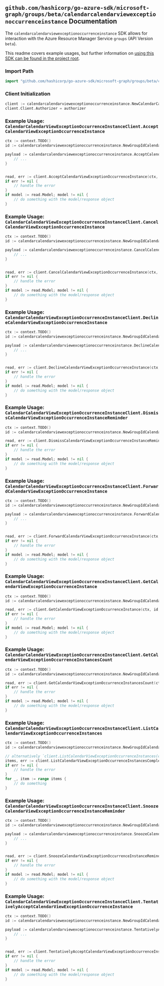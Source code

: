 
## `github.com/hashicorp/go-azure-sdk/microsoft-graph/groups/beta/calendarcalendarviewexceptionoccurrenceinstance` Documentation

The `calendarcalendarviewexceptionoccurrenceinstance` SDK allows for interaction with the Azure Resource Manager Service `groups` (API Version `beta`).

This readme covers example usages, but further information on [using this SDK can be found in the project root](https://github.com/hashicorp/go-azure-sdk/tree/main/docs).

### Import Path

```go
import "github.com/hashicorp/go-azure-sdk/microsoft-graph/groups/beta/calendarcalendarviewexceptionoccurrenceinstance"
```


### Client Initialization

```go
client := calendarcalendarviewexceptionoccurrenceinstance.NewCalendarCalendarViewExceptionOccurrenceInstanceClientWithBaseURI("https://management.azure.com")
client.Client.Authorizer = authorizer
```


### Example Usage: `CalendarCalendarViewExceptionOccurrenceInstanceClient.AcceptCalendarViewExceptionOccurrenceInstance`

```go
ctx := context.TODO()
id := calendarcalendarviewexceptionoccurrenceinstance.NewGroupIdCalendarCalendarViewIdExceptionOccurrenceIdInstanceID("groupIdValue", "eventIdValue", "eventId1Value", "eventId2Value")

payload := calendarcalendarviewexceptionoccurrenceinstance.AcceptCalendarViewExceptionOccurrenceInstanceRequest{
	// ...
}


read, err := client.AcceptCalendarViewExceptionOccurrenceInstance(ctx, id, payload)
if err != nil {
	// handle the error
}
if model := read.Model; model != nil {
	// do something with the model/response object
}
```


### Example Usage: `CalendarCalendarViewExceptionOccurrenceInstanceClient.CancelCalendarViewExceptionOccurrenceInstance`

```go
ctx := context.TODO()
id := calendarcalendarviewexceptionoccurrenceinstance.NewGroupIdCalendarCalendarViewIdExceptionOccurrenceIdInstanceID("groupIdValue", "eventIdValue", "eventId1Value", "eventId2Value")

payload := calendarcalendarviewexceptionoccurrenceinstance.CancelCalendarViewExceptionOccurrenceInstanceRequest{
	// ...
}


read, err := client.CancelCalendarViewExceptionOccurrenceInstance(ctx, id, payload)
if err != nil {
	// handle the error
}
if model := read.Model; model != nil {
	// do something with the model/response object
}
```


### Example Usage: `CalendarCalendarViewExceptionOccurrenceInstanceClient.DeclineCalendarViewExceptionOccurrenceInstance`

```go
ctx := context.TODO()
id := calendarcalendarviewexceptionoccurrenceinstance.NewGroupIdCalendarCalendarViewIdExceptionOccurrenceIdInstanceID("groupIdValue", "eventIdValue", "eventId1Value", "eventId2Value")

payload := calendarcalendarviewexceptionoccurrenceinstance.DeclineCalendarViewExceptionOccurrenceInstanceRequest{
	// ...
}


read, err := client.DeclineCalendarViewExceptionOccurrenceInstance(ctx, id, payload)
if err != nil {
	// handle the error
}
if model := read.Model; model != nil {
	// do something with the model/response object
}
```


### Example Usage: `CalendarCalendarViewExceptionOccurrenceInstanceClient.DismissCalendarViewExceptionOccurrenceInstanceReminder`

```go
ctx := context.TODO()
id := calendarcalendarviewexceptionoccurrenceinstance.NewGroupIdCalendarCalendarViewIdExceptionOccurrenceIdInstanceID("groupIdValue", "eventIdValue", "eventId1Value", "eventId2Value")

read, err := client.DismissCalendarViewExceptionOccurrenceInstanceReminder(ctx, id)
if err != nil {
	// handle the error
}
if model := read.Model; model != nil {
	// do something with the model/response object
}
```


### Example Usage: `CalendarCalendarViewExceptionOccurrenceInstanceClient.ForwardCalendarViewExceptionOccurrenceInstance`

```go
ctx := context.TODO()
id := calendarcalendarviewexceptionoccurrenceinstance.NewGroupIdCalendarCalendarViewIdExceptionOccurrenceIdInstanceID("groupIdValue", "eventIdValue", "eventId1Value", "eventId2Value")

payload := calendarcalendarviewexceptionoccurrenceinstance.ForwardCalendarViewExceptionOccurrenceInstanceRequest{
	// ...
}


read, err := client.ForwardCalendarViewExceptionOccurrenceInstance(ctx, id, payload)
if err != nil {
	// handle the error
}
if model := read.Model; model != nil {
	// do something with the model/response object
}
```


### Example Usage: `CalendarCalendarViewExceptionOccurrenceInstanceClient.GetCalendarViewExceptionOccurrenceInstance`

```go
ctx := context.TODO()
id := calendarcalendarviewexceptionoccurrenceinstance.NewGroupIdCalendarCalendarViewIdExceptionOccurrenceIdInstanceID("groupIdValue", "eventIdValue", "eventId1Value", "eventId2Value")

read, err := client.GetCalendarViewExceptionOccurrenceInstance(ctx, id, calendarcalendarviewexceptionoccurrenceinstance.DefaultGetCalendarViewExceptionOccurrenceInstanceOperationOptions())
if err != nil {
	// handle the error
}
if model := read.Model; model != nil {
	// do something with the model/response object
}
```


### Example Usage: `CalendarCalendarViewExceptionOccurrenceInstanceClient.GetCalendarViewExceptionOccurrenceInstancesCount`

```go
ctx := context.TODO()
id := calendarcalendarviewexceptionoccurrenceinstance.NewGroupIdCalendarCalendarViewIdExceptionOccurrenceID("groupIdValue", "eventIdValue", "eventId1Value")

read, err := client.GetCalendarViewExceptionOccurrenceInstancesCount(ctx, id, calendarcalendarviewexceptionoccurrenceinstance.DefaultGetCalendarViewExceptionOccurrenceInstancesCountOperationOptions())
if err != nil {
	// handle the error
}
if model := read.Model; model != nil {
	// do something with the model/response object
}
```


### Example Usage: `CalendarCalendarViewExceptionOccurrenceInstanceClient.ListCalendarViewExceptionOccurrenceInstances`

```go
ctx := context.TODO()
id := calendarcalendarviewexceptionoccurrenceinstance.NewGroupIdCalendarCalendarViewIdExceptionOccurrenceID("groupIdValue", "eventIdValue", "eventId1Value")

// alternatively `client.ListCalendarViewExceptionOccurrenceInstances(ctx, id, calendarcalendarviewexceptionoccurrenceinstance.DefaultListCalendarViewExceptionOccurrenceInstancesOperationOptions())` can be used to do batched pagination
items, err := client.ListCalendarViewExceptionOccurrenceInstancesComplete(ctx, id, calendarcalendarviewexceptionoccurrenceinstance.DefaultListCalendarViewExceptionOccurrenceInstancesOperationOptions())
if err != nil {
	// handle the error
}
for _, item := range items {
	// do something
}
```


### Example Usage: `CalendarCalendarViewExceptionOccurrenceInstanceClient.SnoozeCalendarViewExceptionOccurrenceInstanceReminder`

```go
ctx := context.TODO()
id := calendarcalendarviewexceptionoccurrenceinstance.NewGroupIdCalendarCalendarViewIdExceptionOccurrenceIdInstanceID("groupIdValue", "eventIdValue", "eventId1Value", "eventId2Value")

payload := calendarcalendarviewexceptionoccurrenceinstance.SnoozeCalendarViewExceptionOccurrenceInstanceReminderRequest{
	// ...
}


read, err := client.SnoozeCalendarViewExceptionOccurrenceInstanceReminder(ctx, id, payload)
if err != nil {
	// handle the error
}
if model := read.Model; model != nil {
	// do something with the model/response object
}
```


### Example Usage: `CalendarCalendarViewExceptionOccurrenceInstanceClient.TentativelyAcceptCalendarViewExceptionOccurrenceInstance`

```go
ctx := context.TODO()
id := calendarcalendarviewexceptionoccurrenceinstance.NewGroupIdCalendarCalendarViewIdExceptionOccurrenceIdInstanceID("groupIdValue", "eventIdValue", "eventId1Value", "eventId2Value")

payload := calendarcalendarviewexceptionoccurrenceinstance.TentativelyAcceptCalendarViewExceptionOccurrenceInstanceRequest{
	// ...
}


read, err := client.TentativelyAcceptCalendarViewExceptionOccurrenceInstance(ctx, id, payload)
if err != nil {
	// handle the error
}
if model := read.Model; model != nil {
	// do something with the model/response object
}
```
